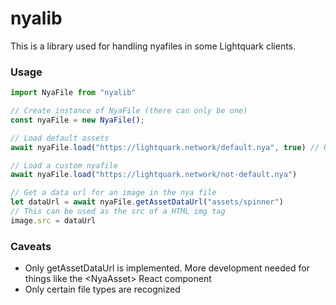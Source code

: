 # nyalib

This is a library used for handling nyafiles in some Lightquark clients.

### Usage

```js
import NyaFile from "nyalib"

// Create instance of NyaFile (there can only be one)
const nyaFile = new NyaFile();

// Load default assets
await nyaFile.load("https://lightquark.network/default.nya", true) // Replace URL here

// Load a custom nyafile
await nyaFile.load("https://lightquark.network/not-default.nya")

// Get a data url for an image in the nya file
let dataUrl = await nyaFile.getAssetDataUrl("assets/spinner")
// This can be used as the src of a HTML img tag
image.src = dataUrl
```

### Caveats

- Only getAssetDataUrl is implemented. More development needed for things like the \<NyaAsset> React component
- Only certain file types are recognized